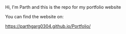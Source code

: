 Hi, I'm Parth and this is the repo for my portfolio website


You can find the website on:

https://parthgarg0304.github.io/Portfolio/

